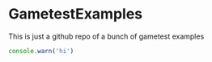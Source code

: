# GametestExamples
This is just a github repo of a bunch of gametest examples
```ts
console.warn('hi')
```
